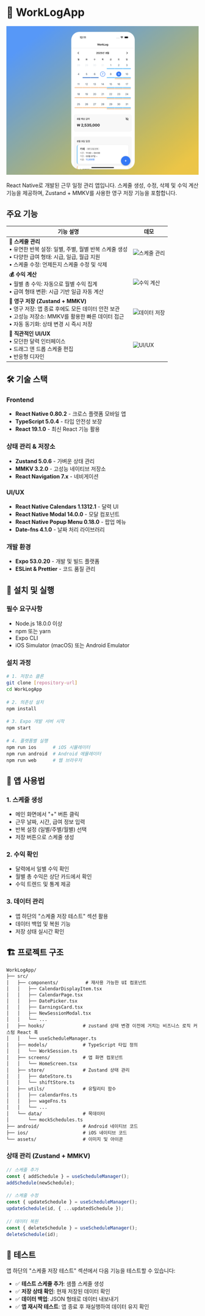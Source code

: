 # 📱 WorkLogApp

![](coverImg.png)

React Native로 개발된 근무 일정 관리 앱입니다. 스케줄 생성, 수정, 삭제 및 수익 계산 기능을 제공하며, Zustand + MMKV를 사용한 영구 저장 기능을 포함합니다.

## 주요 기능

| 기능 설명                                                                                                                                                                             | 데모                                         |
| ------------------------------------------------------------------------------------------------------------------------------------------------------------------------------------- | -------------------------------------------- |
| **📅 스케줄 관리**<br/>• 유연한 반복 설정: 일별, 주별, 월별 반복 스케줄 생성<br/>• 다양한 급여 형태: 시급, 일급, 월급 지원<br/>• 스케줄 수정: 언제든지 스케줄 수정 및 삭제            | ![스케줄 관리](gifs/schedule-management.gif) |
| **💰 수익 계산**<br/>• 월별 총 수익: 자동으로 월별 수익 집계<br/>• 급여 형태 변환: 시급 기반 일급 자동 계산                                                                           | ![수익 계산](gifs/earnings-calculation.gif)  |
| **💾 영구 저장 (Zustand + MMKV)**<br/>• 영구 저장: 앱 종료 후에도 모든 데이터 안전 보관<br/>• 고성능 저장소: MMKV를 활용한 빠른 데이터 접근<br/>• 자동 동기화: 상태 변경 시 즉시 저장 | ![데이터 저장](gifs/data-persistence.gif)    |
| **📱 직관적인 UI/UX**<br/>• 모던한 달력 인터페이스<br/>• 드래그 앤 드롭 스케줄 편집<br/>• 반응형 디자인                                                                               | ![UI/UX](gifs/ui-ux.gif)                     |

## 🛠 기술 스택

### Frontend

- **React Native 0.80.2** - 크로스 플랫폼 모바일 앱
- **TypeScript 5.0.4** - 타입 안전성 보장
- **React 19.1.0** - 최신 React 기능 활용

### 상태 관리 & 저장소

- **Zustand 5.0.6** - 가벼운 상태 관리
- **MMKV 3.2.0** - 고성능 네이티브 저장소
- **React Navigation 7.x** - 네비게이션

### UI/UX

- **React Native Calendars 1.1312.1** - 달력 UI
- **React Native Modal 14.0.0** - 모달 컴포넌트
- **React Native Popup Menu 0.18.0** - 팝업 메뉴
- **Date-fns 4.1.0** - 날짜 처리 라이브러리

### 개발 환경

- **Expo 53.0.20** - 개발 및 빌드 플랫폼
- **ESLint & Prettier** - 코드 품질 관리

## 🚀 설치 및 실행

### 필수 요구사항

- Node.js 18.0.0 이상
- npm 또는 yarn
- Expo CLI
- iOS Simulator (macOS) 또는 Android Emulator

### 설치 과정

```bash
# 1. 저장소 클론
git clone [repository-url]
cd WorkLogApp

# 2. 의존성 설치
npm install

# 3. Expo 개발 서버 시작
npm start

# 4. 플랫폼별 실행
npm run ios      # iOS 시뮬레이터
npm run android  # Android 에뮬레이터
npm run web      # 웹 브라우저
```

## 📱 앱 사용법

### 1. 스케줄 생성

- 메인 화면에서 "+" 버튼 클릭
- 근무 날짜, 시간, 급여 정보 입력
- 반복 설정 (일별/주별/월별) 선택
- 저장 버튼으로 스케줄 생성

### 2. 수익 확인

- 달력에서 일별 수익 확인
- 월별 총 수익은 상단 카드에서 확인
- 수익 트렌드 및 통계 제공

### 3. 데이터 관리

- 앱 하단의 "스케줄 저장 테스트" 섹션 활용
- 데이터 백업 및 복원 기능
- 저장 상태 실시간 확인

## 🏗 프로젝트 구조

```
WorkLogApp/
├── src/
│   ├── components/          # 재사용 가능한 UI 컴포넌트
│   │   ├── CalendarDisplayItem.tsx
│   │   ├── CalendarPage.tsx
│   │   ├── DatePicker.tsx
│   │   ├── EarningsCard.tsx
│   │   ├── NewSessionModal.tsx
│   │   └── ...
│   ├── hooks/              # zustand 상태 변경 이전에 거치는 비즈니스 로직 커스텀 React 훅
│   │   └── useScheduleManager.ts
│   ├── models/             # TypeScript 타입 정의
│   │   └── WorkSession.ts
│   ├── screens/            # 앱 화면 컴포넌트
│   │   └── HomeScreen.tsx
│   ├── store/              # Zustand 상태 관리
│   │   ├── dateStore.ts
│   │   └── shiftStore.ts
│   ├── utils/              # 유틸리티 함수
│   │   ├── calendarFns.ts
│   │   ├── wageFns.ts
│   │   └── ...
│   └── data/               # 목데이터
│       └── mockSchedules.ts
├── android/                # Android 네이티브 코드
├── ios/                    # iOS 네이티브 코드
└── assets/                 # 이미지 및 아이콘
```

### 상태 관리 (Zustand + MMKV)

```typescript
// 스케줄 추가
const { addSchedule } = useScheduleManager();
addSchedule(newSchedule);

// 스케줄 수정
const { updateSchedule } = useScheduleManager();
updateSchedule(id, { ...updatedSchedule });

// 데이터 복원
const { deleteSchedule } = useScheduleManager();
deleteSchedule(id);
```

## 🧪 테스트

앱 하단의 "스케줄 저장 테스트" 섹션에서 다음 기능을 테스트할 수 있습니다:

- ✅ **테스트 스케줄 추가**: 샘플 스케줄 생성
- ✅ **저장 상태 확인**: 현재 저장된 데이터 확인
- ✅ **데이터 백업**: JSON 형태로 데이터 내보내기
- ✅ **앱 재시작 테스트**: 앱 종료 후 재실행하여 데이터 유지 확인
